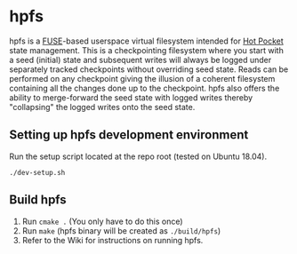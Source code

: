 # hpfs
hpfs is a [FUSE](https://www.kernel.org/doc/html/latest/filesystems/fuse.html)-based userspace virtual filesystem intended for [Hot Pocket](https://github.com/HotPocketDev/core) state management. This is a checkpointing filesystem where you start with a seed (initial) state and subsequent writes will always be logged under separately tracked checkpoints without overriding seed state. Reads can be performed on any checkpoint giving the illusion of a coherent filesystem containing all the changes done up to the checkpoint. hpfs also offers the ability to merge-forward the seed state with logged writes thereby "collapsing" the logged writes onto the seed state.

## Setting up hpfs development environment
Run the setup script located at the repo root (tested on Ubuntu 18.04).
```
./dev-setup.sh
```

## Build hpfs
1. Run `cmake .` (You only have to do this once)
1. Run `make` (hpfs binary will be created as `./build/hpfs`)
1. Refer to the Wiki for instructions on running hpfs.